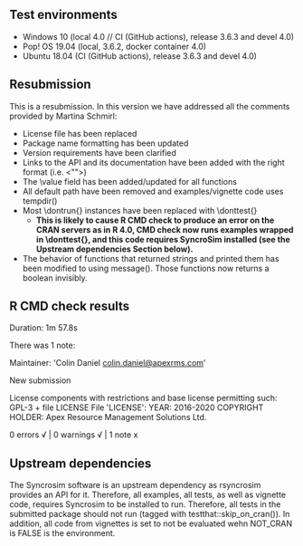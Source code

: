 ## Test environments
* Windows 10 (local 4.0 // CI (GitHub actions), release 3.6.3 and devel 4.0)
* Pop! OS 19.04 (local, 3.6.2, docker container 4.0)
* Ubuntu 18.04 (CI (GitHub actions), release 3.6.3 and devel 4.0)

## Resubmission
This is a resubmission. 
In this version we have addressed all the comments provided by Martina Schmirl:

* License file has been replaced
* Package name formatting has been updated
* Version requirements have been clarified
* Links to the API and its documentation have been added with the right format (i.e. <"">)
* The \\value field has been added/updated for all functions
* All default path have been removed and examples/vignette code uses tempdir()
* Most \\dontrun{} instances have been replaced with \\donttest{}
  * **This is likely to cause R CMD check to produce an error on the CRAN servers as in R 4.0, CMD check now runs examples wrapped in \\donttest{}, and this code requires SyncroSim installed (see the Upstream dependencies Section below).**
* The behavior of functions that returned strings and printed them has been modified to using message(). Those functions now returns a boolean invisibly.

## R CMD check results
Duration: 1m 57.8s

There was 1 note:

  Maintainer: 'Colin Daniel <colin.daniel@apexrms.com>'
  
  New submission
  
  License components with restrictions and base license permitting such:
    GPL-3 + file LICENSE
  File 'LICENSE':
    YEAR: 2016-2020
    COPYRIGHT HOLDER: Apex Resource Management Solutions Ltd.

0 errors √ | 0 warnings √ | 1 note x

## Upstream dependencies

The Syncrosim software is an upstream dependency as rsyncrosim provides an API for it. Therefore, all examples, all tests, as well as vignette code, requires Syncrosim to be installed to run. Therefore, all tests in the submitted package should not run (tagged with testthat::skip_on_cran()). In addition, all code from vignettes is set to not be evaluated wehn NOT_CRAN is FALSE is the environment.